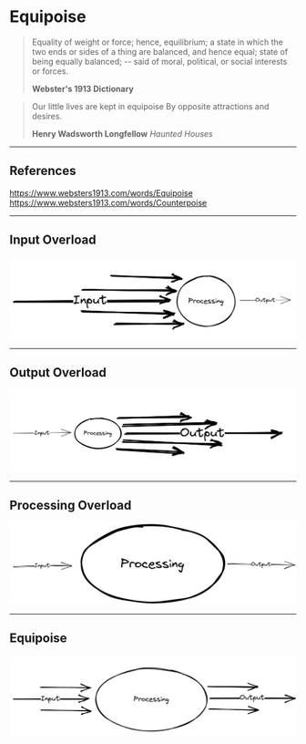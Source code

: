 # Equipoise

> Equality of weight or force; hence, equilibrium; a state in which the two ends or sides of a thing are balanced, and hence equal; state of being equally balanced; -- said of moral, political, or social interests or forces.
>
> **Webster's 1913 Dictionary**

> Our little lives are kept in equipoise
> By opposite attractions and desires.
>
> **Henry Wadsworth Longfellow**
> *Haunted Houses*

<hr />

## References

https://www.websters1913.com/words/Equipoise
https://www.websters1913.com/words/Counterpoise

<hr />

## Input Overload

![Input Overload](/image/equipoise_input_overload.png)

<hr />

## Output Overload

![Output Overload](/image/equipoise_output_overload.png)

<hr />

## Processing Overload

![Processing Overload](/image/equipoise_processing_overload.png)

<hr />

## Equipoise

![Equipoise](/image/equipoise.png)
